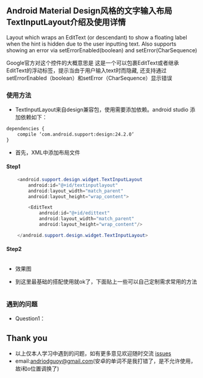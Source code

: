 ## Android Material Design风格的文字输入布局TextInputLayout介绍及使用详情

Layout which wraps an EditText (or descendant) to show a floating label when the hint is hidden due to the user inputting text. 
Also supports showing an error via setErrorEnabled(boolean) and setError(CharSequence)

Google官方对这个控件的大概意思是 这是一个可以包裹EditText或者继承EditText的浮动标签，提示当由于用户输入text时而隐藏,
 还支持通过setErrorEnabled（boolean）和setError（CharSequence）显示错误

### 使用方法
- TextInputLayout来自design兼容包，使用需要添加依赖。android studio 添加依赖如下：
```xml
dependencies {
    compile ‘com.android.support:design:24.2.0‘
}
```

- 首先，XML中添加布局文件

#### Step1

```java
    <android.support.design.widget.TextInputLayout
        android:id="@+id/textinputlayout"
        android:layout_width="match_parent"
        android:layout_height="wrap_content">

        <EditText
            android:id="@+id/edittext"
            android:layout_width="match_parent"
            android:layout_height="wrap_content"/>

    </android.support.design.widget.TextInputLayout>
```
#### Step2

```java

```
- 效果图






- 到这里最基础的搭配使用就ok了，下面贴上一些可以自己定制需求常用的方法
```java


```

### 遇到的问题

- Question1：



## Thank you

- 以上仅本人学习中遇到的问题，如有更多意见欢迎随时交流 [issues](https://github.com/CoderGuoy/MetalDesign/issues/1)
- email:andriodguoy@gmail.com(安卓的单词不是我打错了，是不允许使用，故i和o位置调换了)
